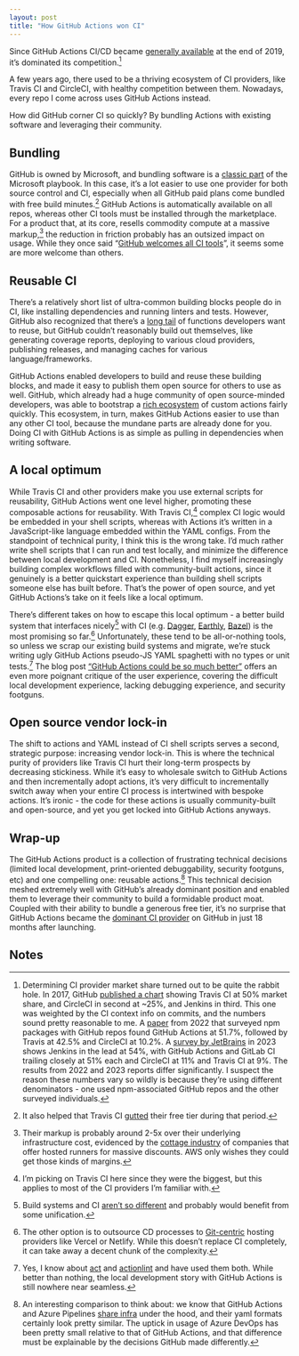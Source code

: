 ```yaml
---
layout: post
title: "How GitHub Actions won CI"
---
```


Since GitHub Actions CI/CD became [generally available](https://github.blog/2019-08-08-github-actions-now-supports-ci-cd/) at the end of 2019, it’s dominated its competition.[^1]

A few years ago, there used to be a thriving ecosystem of CI providers, like Travis CI and CircleCI, with healthy competition between them. Nowadays, every repo I come across uses GitHub Actions instead.

How did GitHub corner CI so quickly? By bundling Actions with existing software and leveraging their community.

## Bundling

GitHub is owned by Microsoft, and bundling software is a [classic part](https://www.youtube.com/watch?v=IF0GL2xEzIc) of the Microsoft playbook. In this case, it’s a lot easier to use one provider for both source control and CI, especially when all GitHub paid plans come bundled with free build minutes.[^2] GitHub Actions is automatically available on all repos, whereas other CI tools must be installed through the marketplace. For a product that, at its core, resells commodity compute at a massive markup,[^3] the reduction in friction probably has an outsized impact on usage. While they once said “[GitHub welcomes all CI tools](https://github.blog/2017-11-07-github-welcomes-all-ci-tools/)”, it seems some are more welcome than others.

## Reusable CI

There’s a relatively short list of ultra-common building blocks people do in CI, like installing dependencies and running linters and tests. However, GitHub also recognized that there’s a [long tail](https://about.codecov.io/blog/discovering-the-most-popular-and-most-used-github-actions/) of functions developers want to reuse, but GitHub couldn’t reasonably build out themselves, like generating coverage reports, deploying to various cloud providers, publishing releases, and managing caches for various language/frameworks.

GitHub Actions enabled developers to build and reuse these building blocks, and made it easy to publish them open source for others to use as well. GitHub, which already had a huge community of open source-minded developers, was able to bootstrap a [rich ecosystem](https://github.com/marketplace?type=actions) of custom actions fairly quickly. This ecosystem, in turn, makes GitHub Actions easier to use than any other CI tool, because the mundane parts are already done for you. Doing CI with GitHub Actions is as simple as pulling in dependencies when writing software.

## A local optimum

While Travis CI and other providers make you use external scripts for reusability, GitHub Actions went one level higher, promoting these composable actions for reusability. With Travis CI,[^4] complex CI logic would be embedded in your shell scripts, whereas with Actions it’s written in a JavaScript-like language embedded within the YAML configs. From the standpoint of technical purity, I think this is the wrong take. I’d much rather write shell scripts that I can run and test locally, and minimize the difference between local development and CI. Nonetheless, I find myself increasingly building complex workflows filled with community-built actions, since it genuinely is a better quickstart experience than building shell scripts someone else has built before. That’s the power of open source, and yet GitHub Actions’s take on it feels like a local optimum.

There’s different takes on how to escape this local optimum - a better build system that interfaces nicely[^5] with CI (e.g. [Dagger](https://dagger.io), [Earthly](https://earthly.dev/), [Bazel](https://bazel.build/)) is the most promising so far.[^6] Unfortunately, these tend to be all-or-nothing tools, so unless we scrap our existing build systems and migrate, we’re stuck writing ugly GitHub Actions pseudo-JS YAML spaghetti with no types or unit tests.[^7] The blog post [“GitHub Actions could be so much better”](https://blog.yossarian.net/2023/09/22/GitHub-Actions-could-be-so-much-better) offers an even more poignant critique of the user experience, covering the difficult local development experience, lacking debugging experience, and security footguns.

## Open source vendor lock-in

The shift to actions and YAML instead of CI shell scripts serves a second, strategic purpose: increasing vendor lock-in. This is where the technical purity of providers like Travis CI hurt their long-term prospects by decreasing stickiness. While it’s easy to wholesale switch to GitHub Actions and then incrementally adopt actions, it’s very difficult to incrementally switch away when your entire CI process is intertwined with bespoke actions. It’s ironic - the code for these actions is usually community-built and open-source, and yet you get locked into GitHub Actions anyways.

## Wrap-up

The GitHub Actions product is a collection of frustrating technical decisions (limited local development, print-oriented debuggability, security footguns, etc) and one compelling one: reusable actions.[^8] This technical decision meshed extremely well with GitHub’s already dominant position and enabled them to leverage their community to build a formidable product moat. Coupled with their ability to bundle a generous free tier, it’s no surprise that GitHub Actions became the [dominant CI provider](https://decan.lexpage.net/files/SANER-2022a.pdf) on GitHub in just 18 months after launching.

<!-- _Thanks to Mohak Jain for his feedback on early drafts of this article._ -->

<!-- Footnotes themselves at the bottom. -->

## Notes

[^1]: Determining CI provider market share turned out to be quite the rabbit hole. In 2017, GitHub [published a chart](https://github.blog/2017-11-07-github-welcomes-all-ci-tools/) showing Travis CI at 50% market share, and CircleCI in second at ~25%, and Jenkins in third. This one was weighted by the CI context info on commits, and the numbers sound pretty reasonable to me. A [paper](https://decan.lexpage.net/files/SANER-2022a.pdf) from 2022 that surveyed npm packages with GitHub repos found GitHub Actions at 51.7%, followed by Travis at 42.5% and CircleCI at 10.2%. A [survey by JetBrains](https://www.jetbrains.com/lp/devecosystem-2023/team-tools/#ci_tools) in 2023 shows Jenkins in the lead at 54%, with GitHub Actions and GitLab CI trailing closely at 51% each and CircleCI at 11% and Travis CI at 9%. The results from 2022 and 2023 reports differ significantly. I suspect the reason these numbers vary so wildly is because they’re using different denominators - one used npm-associated GitHub repos and the other surveyed individuals.
[^2]: It also helped that Travis CI [gutted](https://www.travis-ci.com/blog/2020-11-02-travis-ci-new-billing/) their free tier during that period.
[^3]: Their markup is probably around 2-5x over their underlying infrastructure cost, evidenced by the [cottage industry](https://twitter.com/jarredsumner/status/1759597721877647644) of companies that offer hosted runners for massive discounts. AWS only wishes they could get those kinds of margins.
[^4]: I’m picking on Travis CI here since they were the biggest, but this applies to most of the CI providers I’m familiar with.
[^5]: Build systems and CI [aren’t so different](https://gregoryszorc.com/blog/2021/04/07/modern-ci-is-too-complex-and-misdirected/) and probably would benefit from some unification.
[^6]: The other option is to outsource CD processes to [Git-centric](https://www.swyx.io/netlify-git-centric) hosting providers like Vercel or Netlify. While this doesn’t replace CI completely, it can take away a decent chunk of the complexity.
[^7]: Yes, I know about [act](https://github.com/nektos/act) and [actionlint](https://github.com/rhysd/actionlint) and have used them both. While better than nothing, the local development story with GitHub Actions is still nowhere near seamless.
[^8]: An interesting comparison to think about: we know that GitHub Actions and Azure Pipelines [share infra](https://twitter.com/natfriedman/status/1159526215658561536) under the hood, and their yaml formats certainly look pretty similar. The uptick in usage of Azure DevOps has been pretty small relative to that of GitHub Actions, and that difference must be explainable by the decisions GitHub made differently.
